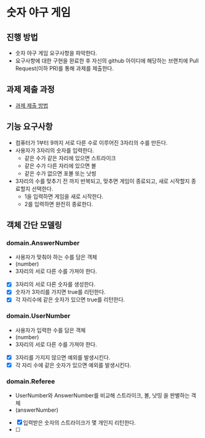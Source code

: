 # 숫자 야구 게임
## 진행 방법
* 숫자 야구 게임 요구사항을 파악한다.
* 요구사항에 대한 구현을 완료한 후 자신의 github 아이디에 해당하는 브랜치에 Pull Request(이하 PR)를 통해 과제를 제출한다.

## 과제 제출 과정
* [과제 제출 방법](https://github.com/next-step/nextstep-docs/tree/master/precourse)


## 기능 요구사항

- 컴퓨터가 1부터 9까지 서로 다른 수로 이루어진 3자리의 수를 만든다.
- 사용자가 3자리의 숫자를 입력한다.
  - 같은 수가 같은 자리에 있으면 스트라이크
  - 같은 수가 다른 자리에 있으면 볼
  - 같은 수가 없으면 포볼 또는 낫씽
- 3자리의 수를 맞추기 전 까지 반복되고, 맞추면 게임이 종료되고, 새로 시작할지 종료할지 선택한다.
  - 1을 입력하면 게임을 새로 시작한다.
  - 2를 입력하면 완전히 종료한다.
  
## 객체 간단 모델링

### domain.AnswerNumber

- 사용자가 맞춰야 하는 수를 담은 객체
- (number)
- 3자리의 서로 다른 수를 가져야 한다.
- [x] 3자리의 서로 다른 숫자를 생성한다.
- [x] 숫자가 3자리를 가지면 true를 리턴한다.
- [x] 각 자리수에 같은 숫자가 있으면 true를 리턴한다.

### domain.UserNumber

- 사용자가 입력한 수를 담은 객체
- (number)
- 3자리의 서로 다른 수를 가져야 한다.
- [x] 3자리를 가지지 않으면 예외를 발생시킨다.
- [x] 각 자리 수에 같은 숫자가 있으면 예외를 발생시킨다.

### domain.Referee

- UserNumber와 AnswerNumber를 비교해 스트라이크, 볼, 낫띵 을 판별하는 객체
- (answerNumber)
- [x] 입력받은 숫자의 스트라이크가 몇 개인지 리턴한다.
- [ ] 